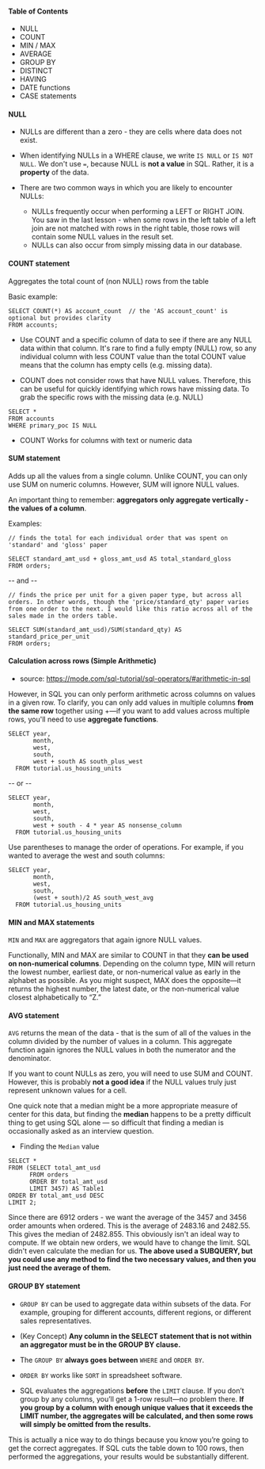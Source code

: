 #### Table of Contents
  + NULL
  + COUNT
  + MIN / MAX
  + AVERAGE
  + GROUP BY
  + DISTINCT
  + HAVING
  + DATE functions
  + CASE statements

#### NULL
+ NULLs are different than a zero - they are cells where data does not exist.

+ When identifying NULLs in a WHERE clause, we write `IS NULL` or `IS NOT NULL`. We don't use `=`, because NULL is __not a value__ in SQL. Rather, it is a __property__ of the data.

+ There are two common ways in which you are likely to encounter NULLs:
  + NULLs frequently occur when performing a LEFT or RIGHT JOIN. You saw in the last lesson - when some rows in the left table of a left join are not matched with rows in the right table, those rows will contain some NULL values in the result set.
  + NULLs can also occur from simply missing data in our database.

#### COUNT statement
Aggregates the total count of (non NULL) rows from the table

Basic example:
```
SELECT COUNT(*) AS account_count  // the 'AS account_count' is optional but provides clarity
FROM accounts;
```

+ Use COUNT and a specific column of data to see if there are any NULL data within that column. It's rare to find a fully empty (NULL) row, so any individual column with less COUNT value than the total COUNT value means that the column has empty cells (e.g. missing data).

+ COUNT does not consider rows that have NULL values. Therefore, this can be useful for quickly identifying which rows have missing data. To grab the specific rows with the missing data (e.g. NULL)
```
SELECT *
FROM accounts
WHERE primary_poc IS NULL
```
+ COUNT Works for columns with text or numeric data

#### SUM statement
Adds up all the values from a single column. Unlike COUNT, you can only use SUM on numeric columns. However, SUM will ignore NULL values.

An important thing to remember: __aggregators only aggregate vertically - the values of a column__.

Examples:
```
// finds the total for each individual order that was spent on 'standard' and 'gloss' paper

SELECT standard_amt_usd + gloss_amt_usd AS total_standard_gloss
FROM orders;
```
-- and --
```
// finds the price per unit for a given paper type, but across all orders. In other words, though the 'price/standard_qty' paper varies from one order to the next. I would like this ratio across all of the sales made in the orders table.

SELECT SUM(standard_amt_usd)/SUM(standard_qty) AS standard_price_per_unit
FROM orders;
```

#### Calculation across rows (Simple Arithmetic)
  + source: https://mode.com/sql-tutorial/sql-operators/#arithmetic-in-sql

However, in SQL you can only perform arithmetic across columns on values in a given row. To clarify, you can only add values in multiple columns __from the same row__ together using +—if you want to add values across multiple rows, you'll need to use __aggregate functions__.

```
SELECT year,
       month,
       west,
       south,
       west + south AS south_plus_west
  FROM tutorial.us_housing_units
  ```

  -- or --
```
SELECT year,
       month,
       west,
       south,
       west + south - 4 * year AS nonsense_column
  FROM tutorial.us_housing_units
```
Use parentheses to manage the order of operations. For example, if you wanted to average the west and south columns:
```
SELECT year,
       month,
       west,
       south,
       (west + south)/2 AS south_west_avg
  FROM tutorial.us_housing_units
  ```

#### MIN and MAX statements
`MIN` and `MAX` are aggregators that again ignore NULL values.

Functionally, MIN and MAX are similar to COUNT in that they __can be used on non-numerical columns__. Depending on the column type, MIN will return the lowest number, earliest date, or non-numerical value as early in the alphabet as possible. As you might suspect, MAX does the opposite—it returns the highest number, the latest date, or the non-numerical value closest alphabetically to “Z.”

#### AVG statement
`AVG` returns the mean of the data - that is the sum of all of the values in the column divided by the number of values in a column. This aggregate function again ignores the NULL values in both the numerator and the denominator.

If you want to count NULLs as zero, you will need to use SUM and COUNT. However, this is probably __not a good idea__ if the NULL values truly just represent unknown values for a cell.

One quick note that a median might be a more appropriate measure of center for this data, but finding the __median__ happens to be a pretty difficult thing to get using SQL alone — so difficult that finding a median is occasionally asked as an interview question.

+ Finding the `Median` value
```
SELECT *
FROM (SELECT total_amt_usd
      FROM orders
      ORDER BY total_amt_usd
      LIMIT 3457) AS Table1
ORDER BY total_amt_usd DESC
LIMIT 2;
```
Since there are 6912 orders - we want the average of the 3457 and 3456 order amounts when ordered. This is the average of 2483.16 and 2482.55. This gives the median of 2482.855. This obviously isn't an ideal way to compute. If we obtain new orders, we would have to change the limit. SQL didn't even calculate the median for us. __The above used a SUBQUERY, but you could use any method to find the two necessary values, and then you just need the average of them.__

#### GROUP BY statement
+ `GROUP BY` can be used to aggregate data within subsets of the data. For example, grouping for different accounts, different regions, or different sales representatives.

+ (Key Concept) __Any column in the SELECT statement that is not within an aggregator must be in the GROUP BY clause.__

+ The `GROUP BY` __always goes between__ `WHERE` and `ORDER BY`.

+ `ORDER BY` works like `SORT` in spreadsheet software.

+ SQL evaluates the aggregations __before__ the `LIMIT` clause. If you don’t group by any columns, you’ll get a 1-row result—no problem there. __If you group by a column with enough unique values that it exceeds the LIMIT number, the aggregates will be calculated, and then some rows will simply be omitted from the results.__

This is actually a nice way to do things because you know you’re going to get the correct aggregates. If SQL cuts the table down to 100 rows, then performed the aggregations, your results would be substantially different.

